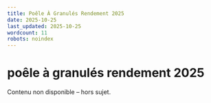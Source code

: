 ```yaml
---
title: Poêle À Granulés Rendement 2025
date: 2025-10-25
last_updated: 2025-10-25
wordcount: 11
robots: noindex
---
```


# poêle à granulés rendement 2025

Contenu non disponible – hors sujet.